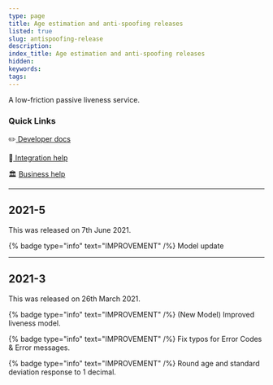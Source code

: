 ```yaml
---
type: page
title: Age estimation and anti-spoofing releases
listed: true
slug: antispoofing-release
description: 
index_title: Age estimation and anti-spoofing releases
hidden: 
keywords: 
tags: 
---
```


A low-friction passive liveness service. 

### Quick Links

✏️[ Developer docs](https://developers.yoti.com/anti-spoofing)

📧[ Integration help](mailto:clientsupport@yoti.com)

🏛 [Business help](https://www.yoti.com/contact-us/)

---

## 2021-5

This was released on 7th June 2021.

{% badge type="info" text="IMPROVEMENT" /%} Model update

---

## 2021-3

This was released on 26th March 2021.

{% badge type="info" text="IMPROVEMENT" /%} (New Model) Improved liveness model.

{% badge type="info" text="IMPROVEMENT" /%} Fix typos for Error Codes & Error messages.

{% badge type="info" text="IMPROVEMENT" /%} Round age and standard deviation response to 1 decimal.